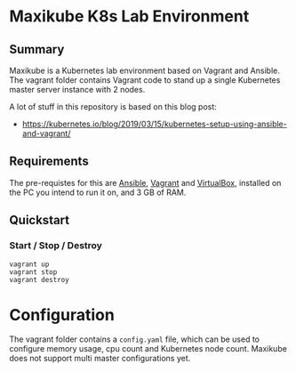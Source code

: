 # Maxikube K8s Lab Environment

## Summary

Maxikube is a Kubernetes lab environment based on Vagrant and Ansible. The vagrant folder contains Vagrant code to stand up a single Kubernetes master server instance with 2 nodes.

A lot of stuff in this repository is based on this blog post:
* https://kubernetes.io/blog/2019/03/15/kubernetes-setup-using-ansible-and-vagrant/

## Requirements

The pre-requistes for this are [Ansible](https://github.com/ansible/ansible), [Vagrant](https://www.vagrantup.com) and [VirtualBox](https://www.virtualbox.org), installed on the PC you intend to run it on, and 3 GB of RAM.

## Quickstart

### Start / Stop / Destroy
```
vagrant up
vagrant stop
vagrant destroy
```

# Configuration
The vagrant folder contains a `config.yaml` file, which can be used to configure memory usage, cpu count and Kubernetes node count. Maxikube does not support multi master configurations yet.

